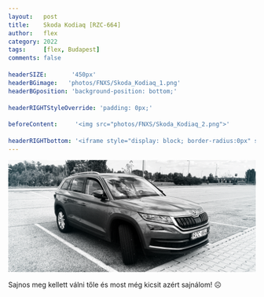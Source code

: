 ```yaml
---
layout:   post
title:    Skoda Kodiaq [RZC-664]
author:   flex
category: 2022
tags:     [flex, Budapest]
comments: false

headerSIZE:       '450px'
headerBGimage:   'photos/FNXS/Skoda_Kodiaq_1.png'
headerBGposition: 'background-position: bottom;'

headerRIGHTStyleOverride: 'padding: 0px;'

beforeContent:     '<img src="photos/FNXS/Skoda_Kodiaq_2.png">'

headerRIGHTbottom: '<iframe style="display: block; border-radius:0px" src="https://open.spotify.com/embed/track/7iBVGmmFSNhf5ddFK1iCLj?utm_source=generator" width="100%" height="80" frameBorder="0" allowfullscreen="" allow="autoplay; clipboard-write; encrypted-media; fullscreen; picture-in-picture"></iframe>'
---
```


<img class="shadow" src="photos/FNXS/Skoda_Kodiaq_3.png">

Sajnos meg kellett válni tőle és most még kicsit azért sajnálom! ☹️